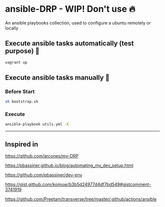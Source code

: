 # ansible-DRP - WIP! Don't use :fire:

An ansible playbooks collection, used to configure a ubuntu remotely or locally

## Execute ansible tasks automatically (test purpose) :rocket:

```bash
vagrant up
```

## Execute ansible tasks manually :wrench:

### Before Start

```bash
sh bootstrap.sh
```

### Execute

```bash
ansible-playbook utils.yml -K
```

---

## Inspired in

<https://github.com/arcones/my-DRP>

<https://pbassiner.github.io/blog/automating_my_dev_setup.html>

<https://github.com/pbassiner/dev-env>

<https://gist.github.com/komuw/b3b5d24977d4df7bd549#gistcomment-3741919>

<https://github.com/Preetam/transverse/tree/master/.github/actions/ansible>
